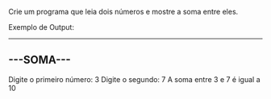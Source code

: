 Crie um programa que leia dois números e mostre a soma entre eles.

Exemplo de Output:

----------
---SOMA---
----------
Digite o primeiro número: 3
Digite o segundo: 7
A soma entre 3 e 7 é igual a 10